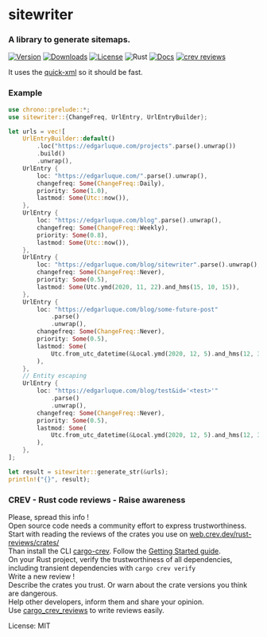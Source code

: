 # sitewriter

### A library to generate sitemaps.

[![Version](https://img.shields.io/crates/v/sitewriter)](https://crates.io/crates/sitewriter)
[![Downloads](https://img.shields.io/crates/d/sitewriter)](https://crates.io/crates/sitewriter)
[![License](https://img.shields.io/crates/l/sitewriter)](https://crates.io/crates/sitewriter)
![Rust](https://github.com/edg-l/sitewriter/workflows/Rust/badge.svg)
[![Docs](https://docs.rs/sitewriter/badge.svg)](https://docs.rs/sitewriter)
[![crev reviews](https://web.crev.dev/rust-reviews/badge/crev_count/sitewriter.svg)](https://web.crev.dev/rust-reviews/crate/sitewriter/)

It uses the [quick-xml](https://github.com/tafia/quick-xml) so it should be fast.

### Example

```rust
use chrono::prelude::*;
use sitewriter::{ChangeFreq, UrlEntry, UrlEntryBuilder};

let urls = vec![
    UrlEntryBuilder::default()
        .loc("https://edgarluque.com/projects".parse().unwrap())
        .build()
        .unwrap(),
    UrlEntry {
        loc: "https://edgarluque.com/".parse().unwrap(),
        changefreq: Some(ChangeFreq::Daily),
        priority: Some(1.0),
        lastmod: Some(Utc::now()),
    },
    UrlEntry {
        loc: "https://edgarluque.com/blog".parse().unwrap(),
        changefreq: Some(ChangeFreq::Weekly),
        priority: Some(0.8),
        lastmod: Some(Utc::now()),
    },
    UrlEntry {
        loc: "https://edgarluque.com/blog/sitewriter".parse().unwrap(),
        changefreq: Some(ChangeFreq::Never),
        priority: Some(0.5),
        lastmod: Some(Utc.ymd(2020, 11, 22).and_hms(15, 10, 15)),
    },
    UrlEntry {
        loc: "https://edgarluque.com/blog/some-future-post"
            .parse()
            .unwrap(),
        changefreq: Some(ChangeFreq::Never),
        priority: Some(0.5),
        lastmod: Some(
            Utc.from_utc_datetime(&Local.ymd(2020, 12, 5).and_hms(12, 30, 0).naive_utc()),
        ),
    },
    // Entity escaping
    UrlEntry {
        loc: "https://edgarluque.com/blog/test&id='<test>'"
            .parse()
            .unwrap(),
        changefreq: Some(ChangeFreq::Never),
        priority: Some(0.5),
        lastmod: Some(
            Utc.from_utc_datetime(&Local.ymd(2020, 12, 5).and_hms(12, 30, 0).naive_utc()),
        ),
    },
];

let result = sitewriter::generate_str(&urls);
println!("{}", result);
```

### CREV - Rust code reviews - Raise awareness

Please, spread this info !\
Open source code needs a community effort to express trustworthiness.\
Start with reading the reviews of the crates you use on [web.crev.dev/rust-reviews/crates/](https://web.crev.dev/rust-reviews/crates/) \
Than install the CLI [cargo-crev](https://github.com/crev-dev/cargo-crev)\. Follow the [Getting Started guide](https://github.com/crev-dev/cargo-crev/blob/master/cargo-crev/src/doc/getting_started.md). \
On your Rust project, verify the trustworthiness of all dependencies, including transient dependencies with `cargo crev verify`\
Write a new review ! \
Describe the crates you trust. Or warn about the crate versions you think are dangerous.\
Help other developers, inform them and share your opinion.\
Use [cargo_crev_reviews](https://crates.io/crates/cargo_crev_reviews) to write reviews easily.

License: MIT
